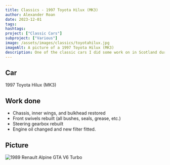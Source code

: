 ```yaml
---
title: Classics - 1997 Toyota Hilux (MK3)
author: Alexander Roan
date: 2023-12-01
tags: 
hashtags:
project: ["Classic Cars"]
subproject: ["Various"]
image: /assets/images/classics/toyotahilux.jpg
imageAlt: A picture of a 1997 Toyota Hilux (MK3)
description: One of the classic cars I did some work on in Scotland during COVID. This is a 1997 Toyota Hilux (MK3).
---
```


## Car

1997 Toyota Hilux (MK3)

## Work done

- Chassis, inner wings, and bulkhead restored
- Front swivels rebuilt (all bushes, seals, grease, etc.)
- Steering gearbox rebuilt
- Engine oil changed and new filter fitted.

## Picture

![1989 Renault Alpine GTA V6 Turbo](/assets/images/classics/toyotahilux.jpg)
